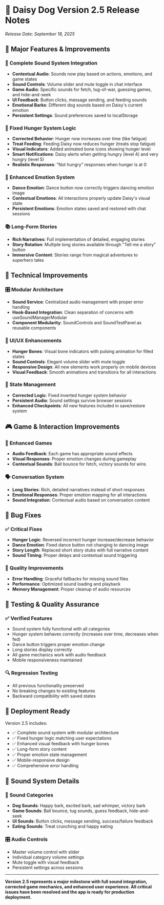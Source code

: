 # 🎵 Daisy Dog Version 2.5 Release Notes
*Release Date: September 18, 2025*

## 🌟 Major Features & Improvements

### 🎵 **Complete Sound System Integration**
- **Contextual Audio**: Sounds now play based on actions, emotions, and game states
- **Sound Controls**: Volume slider and mute toggle in chat interface  
- **Game Audio**: Specific sounds for fetch, tug-of-war, guessing games, and hide-and-seek
- **UI Feedback**: Button clicks, message sending, and feeding sounds
- **Emotional Barks**: Different dog sounds based on Daisy's current emotion
- **Persistent Settings**: Sound preferences saved to localStorage

### 🍖 **Fixed Hunger System Logic**
- **Corrected Behavior**: Hunger now increases over time (like fatigue)
- **Treat Feeding**: Feeding Daisy now reduces hunger (treats stop fatigue)
- **Visual Indicators**: Added animated bone icons showing hunger level
- **Smart Notifications**: Daisy alerts when getting hungry (level 4) and very hungry (level 5)
- **Realistic Responses**: "Not hungry" responses when hunger is at 0

### 💃 **Enhanced Emotion System**
- **Dance Emotion**: Dance button now correctly triggers dancing emotion image
- **Contextual Emotions**: All interactions properly update Daisy's visual state
- **Persistent Emotions**: Emotion states saved and restored with chat sessions

### 📚 **Long-Form Stories**
- **Rich Narratives**: Full implementation of detailed, engaging stories
- **Story Rotation**: Multiple long stories available through "Tell me a story" button
- **Immersive Content**: Stories range from magical adventures to superhero tales

## 🔧 Technical Improvements

### 🎛️ **Modular Architecture**
- **Sound Service**: Centralized audio management with proper error handling
- **Hook-Based Integration**: Clean separation of concerns with useSoundManagerModular
- **Component Modularity**: SoundControls and SoundTestPanel as reusable components

### 🎨 **UI/UX Enhancements**
- **Hunger Bones**: Visual bone indicators with pulsing animation for filled states
- **Sound Controls**: Elegant volume slider with mute toggle
- **Responsive Design**: All new elements work properly on mobile devices
- **Visual Feedback**: Smooth animations and transitions for all interactions

### 🔄 **State Management**
- **Corrected Logic**: Fixed inverted hunger system behavior
- **Persistent Audio**: Sound settings survive browser sessions
- **Enhanced Checkpoints**: All new features included in save/restore system

## 🎮 **Game & Interaction Improvements**

### 🎾 **Enhanced Games**
- **Audio Feedback**: Each game has appropriate sound effects
- **Visual Responses**: Proper emotion changes during gameplay
- **Contextual Sounds**: Ball bounce for fetch, victory sounds for wins

### 🗣️ **Conversation System**
- **Long Stories**: Rich, detailed narratives instead of short responses
- **Emotional Responses**: Proper emotion mapping for all interactions
- **Sound Integration**: Contextual audio based on conversation content

## 🐛 **Bug Fixes**

### ✅ **Critical Fixes**
- **Hunger Logic**: Reversed incorrect hunger increase/decrease behavior
- **Dance Emotion**: Fixed dance button not changing to dancing image
- **Story Length**: Replaced short story stubs with full narrative content
- **Sound Timing**: Proper delays and contextual sound triggering

### 🎯 **Quality Improvements**
- **Error Handling**: Graceful fallbacks for missing sound files
- **Performance**: Optimized sound loading and playback
- **Memory Management**: Proper cleanup of audio resources

## 🧪 **Testing & Quality Assurance**

### ✅ **Verified Features**
- Sound system fully functional with all categories
- Hunger system behaves correctly (increases over time, decreases when fed)
- Dance button triggers proper emotion change
- Long stories display correctly
- All game mechanics work with audio feedback
- Mobile responsiveness maintained

### 🔍 **Regression Testing**
- All previous functionality preserved
- No breaking changes to existing features
- Backward compatibility with saved states

## 🚀 **Deployment Ready**

Version 2.5 includes:
- ✅ Complete sound system with modular architecture
- ✅ Fixed hunger logic matching user expectations  
- ✅ Enhanced visual feedback with hunger bones
- ✅ Long-form story content
- ✅ Proper emotion state management
- ✅ Mobile-responsive design
- ✅ Comprehensive error handling

## 🎵 **Sound System Details**

### 📁 **Sound Categories**
- **Dog Sounds**: Happy bark, excited bark, sad whimper, victory bark
- **Game Sounds**: Ball bounce, tug sounds, guess feedback, hide-and-seek
- **UI Sounds**: Button clicks, message sending, success/failure feedback
- **Eating Sounds**: Treat crunching and happy eating

### 🎛️ **Audio Controls**
- Master volume control with slider
- Individual category volume settings
- Mute toggle with visual feedback
- Persistent settings across sessions

---

**Version 2.5 represents a major milestone with full sound integration, corrected game mechanics, and enhanced user experience. All critical issues have been resolved and the app is ready for production deployment.**

